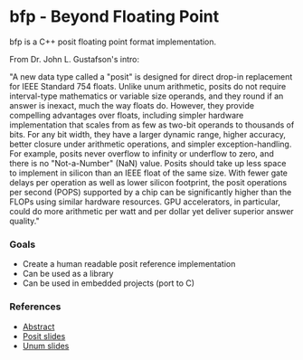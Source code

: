 # bfp - Beyond Floating Point

bfp is a C++ posit floating point format implementation.

From Dr. John L. Gustafson's intro:

"A new data type called a "posit" is designed for direct drop-in replacement for
IEEE Standard 754 floats. Unlike unum arithmetic, posits do not require
interval-type mathematics or variable size operands, and they round if an answer
is inexact, much the way floats do. However, they provide compelling advantages
over floats, including simpler hardware implementation that scales from as few
as two-bit operands to thousands of bits. For any bit width, they have a larger
dynamic range, higher accuracy, better closure under arithmetic operations, and
simpler exception-handling. For example, posits never overflow to infinity or
underflow to zero, and there is no "Not-a-Number" (NaN) value. Posits should
take up less space to implement in silicon than an IEEE float of the same size.
With fewer gate delays per operation as well as lower silicon footprint, the
posit operations per second (POPS) supported by a chip can be significantly
higher than the FLOPs using similar hardware resources. GPU accelerators, in
particular, could do more arithmetic per watt and per dollar yet deliver
superior answer quality."

### Goals

- Create a human readable posit reference implementation
- Can be used as a library
- Can be used in embedded projects (port to C)

### References

- [Abstract](http://web.stanford.edu/class/ee380/Abstracts/170201.html])
- [Posit slides](http://ee380.stanford.edu/Abstracts/170201-slides.pdf)
- [Unum slides](http://www.johngustafson.net/presentations/Unums2.0.pdf)

